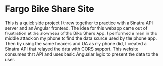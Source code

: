 # Fargo Bike Share Site

This is a quick side project I threw together to practice with a Sinatra API server and an Angular frontend. The idea for this webapp came out of frustration at the slowness of the Bike Share App. I performed a man in the middle attack on my phone to find the data source used by the phone app. Then by using the same headers and UA as my phone did, I created a Sinatra API that relayed the data with CORS support. This website consumes that API and uses basic Angualar logic to present the data to the user.
